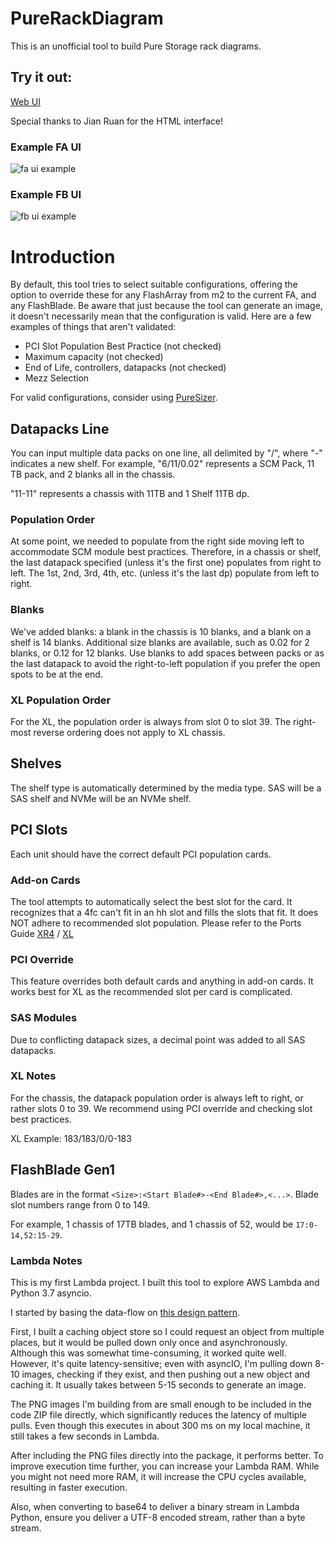 # PureRackDiagram

This is an unofficial tool to build Pure Storage rack diagrams.

## Try it out:

[Web UI](https://sile16.github.io/purerackdiagram/ui/)

Special thanks to Jian Ruan for the HTML interface!

### Example FA UI

![fa ui example](https://raw.githubusercontent.com/sile16/purerackdiagram/master/ui/example_fa_ui.png)

### Example FB UI

![fb ui example](https://raw.githubusercontent.com/sile16/purerackdiagram/master/ui/example_fb_ui.png)

# Introduction

By default, this tool tries to select suitable configurations, offering the option to override these for any FlashArray from m2 to the current FA, and any FlashBlade. Be aware that just because the tool can generate an image, it doesn't necessarily mean that the configuration is valid. Here are a few examples of things that aren't validated:

- PCI Slot Population Best Practice (not checked)
- Maximum capacity (not checked)
- End of Life, controllers, datapacks (not checked)
- Mezz Selection

For valid configurations, consider using [PureSizer](sizer.purestorage.com).

## Datapacks Line

You can input multiple data packs on one line, all delimited by "/", where "-" indicates a new shelf. For example, "6/11/0.02" represents a SCM Pack, 11 TB pack, and 2 blanks all in the chassis.

"11-11" represents a chassis with 11TB and 1 Shelf 11TB dp.

### Population Order

At some point, we needed to populate from the right side moving left to accommodate SCM module best practices. Therefore, in a chassis or shelf, the last datapack specified (unless it's the first one) populates from right to left. The 1st, 2nd, 3rd, 4th, etc. (unless it's the last dp) populate from left to right.

### Blanks

We've added blanks: a blank in the chassis is 10 blanks, and a blank on a shelf is 14 blanks. Additional size blanks are available, such as 0.02 for 2 blanks, or 0.12 for 12 blanks. Use blanks to add spaces between packs or as the last datapack to avoid the right-to-left population if you prefer the open spots to be at the end.

### XL Population Order

For the XL, the population order is always from slot 0 to slot 39. The right-most reverse ordering does not apply to XL chassis.

## Shelves


The shelf type is automatically determined by the media type. SAS will be a SAS shelf and NVMe will be an NVMe shelf.


## PCI Slots

Each unit should have the correct default PCI population cards.

### Add-on Cards

The tool attempts to automatically select the best slot for the card. It recognizes that a 4fc can't fit in an hh slot and fills the slots that fit. It does NOT adhere to recommended slot population. Please refer to the Ports Guide [XR4](https://support.purestorage.com/FlashArray/FlashArray_Hardware/94_FlashArray_X/01_FlashArray_X_Product_Information/FlashArray%2F%2F%2F%2FXR4_Port_Usage_and_Definitions) / [XL](https://support.purestorage.com/FlashArray/FlashArray_Hardware/FlashArray%2F%2F%2F%2F_XL/FlashArray%2F%2F%2F%2FXL_Product_Information/FlashArray%2F%2F%2F%2FXL_Port_Usage_and_Definitions)

### PCI Override

This feature overrides both default cards and anything in add-on cards. It works best for XL as the recommended slot per card is complicated.

### SAS Modules

Due to conflicting datapack sizes, a decimal point was added to all SAS datapacks.

### XL Notes

For the chassis, the datapack population order is always left to right, or rather slots 0 to 39. We recommend using PCI override and checking slot best practices.

XL Example: 183/183/0/0-183

## FlashBlade Gen1

Blades are in the format ```<Size>:<Start Blade#>-<End Blade#>,<...>```. Blade slot numbers range from 0 to 149.

For example, 1 chassis of 17TB blades, and 1 chassis of 52, would be ```17:0-14,52:15-29```.

### Lambda Notes

This is my first Lambda project. I built this tool to explore AWS Lambda and Python 3.7 asyncio.

I started by basing the data-flow on [this design pattern](https://aws.amazon.com/blogs/compute/resize-images-on-the-fly-with-amazon-s3-aws-lambda-and-amazon-api-gateway/).

First, I built a caching object store so I could request an object from multiple places, but it would be pulled down only once and asynchronously. Although this was somewhat time-consuming, it worked quite well. However, it's quite latency-sensitive; even with asyncIO, I'm pulling down 8-10 images, checking if they exist, and then pushing out a new object and caching it. It usually takes between 5-15 seconds to generate an image.

The PNG images I'm building from are small enough to be included in the code ZIP file directly, which significantly reduces the latency of multiple pulls. Even though this executes in about 300 ms on my local machine, it still takes a few seconds in Lambda.

After including the PNG files directly into the package, it performs better. To improve execution time further, you can increase your Lambda RAM. While you might not need more RAM, it will increase the CPU cycles available, resulting in faster execution.

Also, when converting to base64 to deliver a binary stream in Lambda Python, ensure you deliver a UTF-8 encoded stream, rather than a byte stream.
